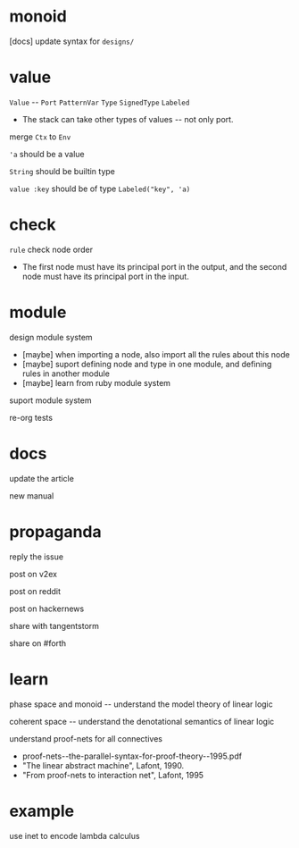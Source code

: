 # monoid

[docs] update syntax for `designs/`

# value

`Value` -- `Port` `PatternVar` `Type` `SignedType` `Labeled`

- The stack can take other types of values -- not only port.

merge `Ctx` to `Env`

`'a` should be a value

`String` should be builtin type

`value :key` should be of type `Labeled("key", 'a)`

# check

`rule` check node order

- The first node must have its principal port in the output,
  and the second node must have its principal port in the input.

# module

design module system

- [maybe] when importing a node, also import all the rules about this node
- [maybe] suport defining node and type in one module, and defining rules in another module
- [maybe] learn from ruby module system

suport module system

re-org tests

# docs

update the article

new manual

# propaganda

reply the issue

post on v2ex

post on reddit

post on hackernews

share with tangentstorm

share on #forth

# learn

phase space and monoid -- understand the model theory of linear logic

coherent space -- understand the denotational semantics of linear logic

understand proof-nets for all connectives

- proof-nets--the-parallel-syntax-for-proof-theory--1995.pdf
- "The linear abstract machine", Lafont, 1990.
- "From proof-nets to interaction net", Lafont, 1995

# example

use inet to encode lambda calculus
